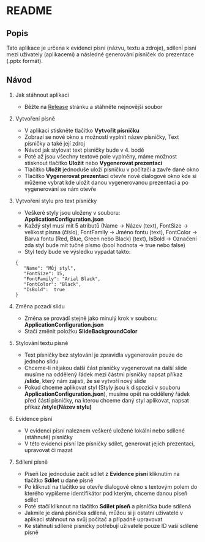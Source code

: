 # README

## Popis
Tato aplikace je určena k evidenci písní (názvu, textu a zdroje), 
sdílení písní mezi uživately (aplikacemi) a následné generování písniček do prezentace (.pptx formát).

## Návod
1. Jak stáhnout aplikaci

   - Běžte na [Release](https://github.com/ph4nt0mgh0sT17/song-presentation-generator/releases) stránku a stáhněte nejnovější soubor

2. Vytvoření písně

   - V aplikaci stiskněte tlačítko **Vytvořit písničku**
   - Zobrazí se nové okno s možností vyplnit název písničky, Text písničky a také její zdroj
   - Návod jak stylovat text písničky bude v 4. bodě
   - Poté až jsou všechny textové pole vyplněny, máme možnost stisknout tlačítko **Uložit** nebo **Vygenerovat prezentaci**
   - Tlačítko **Uložit** jednoduše uloží písničku v počítačí a zavře dané okno
   - Tlačítko **Vygenerovat prezentaci** otevře nové dialogové okno kde si můžeme vybrat kde uložit danou vygenerovanou prezentaci a po vygenerování se nám otevře
   
3. Vytvoření stylu pro text písničky
   - Veškeré styly jsou uloženy v souboru: **ApplicationConfiguration.json**
   - Každý styl musí mít 5 atributů (Name -> Název (text), FontSize -> velikost písma (číslo), FontFamily -> Jméno fontu (text), FontColor -> Barva fontu (Red, Blue, Green nebo Black) (text), IsBold -> Označení zda styl bude mít tučné písmo (bool hodnota -> true nebo false)
   - Styl tedy bude ve výsledku vypadat takto:
   ```
   {
      "Name": "Můj styl",
      "FontSize": 15,
      "FontFamily": "Arial Black",
      "FontColor": "Black",
      "IsBold":  true
   }
   ```

4. Změna pozadí slidu
   - Změna se provádí stejně jako minulý krok v souboru: **ApplicationConfiguration.json**
   - Stačí změnit položku **SlideBackgroundColor**

5. Stylování textu písně

   - Text písničky bez stylování je zpravidla vygenerován pouze do jednoho slidu
   - Chceme-li nějakou další část písničky vygenerovat na další slide musíme na oddělený řádek mezi částmi písničky 
napsat příkaz **/slide**, který nám zajistí, že se vytvoří nový slide
   - Pokud chceme aplikovat styl (Styly jsou k dispozici v souboru **ApplicationConfiguration.json**), musíme opět na oddělený řádek před částí písničky, na kterou chceme daný styl aplikovat, napsat příkaz **/style(Název stylu)**

6. Evidence písní
   - V evidenci písní naleznem veškeré uložené lokální nebo sdílené (stáhnuté) písničky
   - V této evidenci písní lze písničky sdílet, generovat jejich prezentaci, upravovat či mazat

7. Sdílení písně
   - Píseň lze jednoduše začít sdílet z **Evidence písní** kliknutím na tlačítko **Sdílet** u dané písně
   - Po kliknutí na tlačítko se otevře dialogové okno s textovým polem do kterého vypíšeme identifikátor pod kterým, chceme danou píseň sdílet
   - Poté stačí kliknout na tlačítko **Sdílet píseň** a písnička bude sdílená
   - Jakmile je daná písnička sdílená, můžou si ji ostatní uživatelé v aplikaci stáhnout na svůj počítač a případně upravovat
   - Ke stáhnutí sdílené písničky potřebují uživatelé pouze ID vaší sdílené písně
